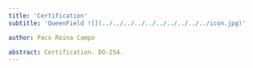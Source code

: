 ```yaml
---
title: 'Certification'
subtitle: 'QueenField ![](../../../../../../../../../../icon.jpg)'

author: Paco Reina Campo

abstract: Certification. DO-254.
---
```

